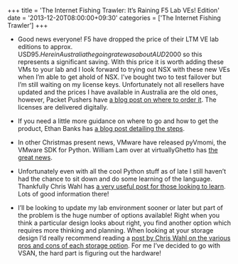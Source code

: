 +++
title = 'The Internet Fishing Trawler: It’s Raining F5 Lab VEs! Edition'
date = '2013-12-20T08:00:00+09:30'
categories = ['The Internet Fishing Trawler']
+++

- Good news everyone! F5 have dropped the price of their LTM VE lab
  editions to approx. USD$95. Here in Australia the going rate was about
  AUD$2000 so this represents a significant saving. With this price it is
  worth adding these VMs to your lab and I look forward to trying out NSX
  with these new VEs when I’m able to get ahold of NSX. I’ve bought two to
  test failover but I’m still waiting on my license keys. Unfortunately
  not all resellers have updated and the prices I have available in
  Australia are the old ones, however, Packet Pushers have [a blog post on
  where to order it](http://packetpushers.net/f5-drops-lab-ve-price-to-95/).
  The licenses are delivered digitally.

- If you need a little more guidance on where to go and how to get the
  product, Ethan Banks has [a blog post detailing the
  steps](http://ethancbanks.com/2013/12/17/how-to-obtain-install-f5-big-ip-ve-lab-edition/).

- In other Christmas present news, VMware have released pyVmomi, the
  VMware SDK for Python. William Lam over at virtuallyGhetto has [the
  great news](http://www.virtuallyghetto.com/2013/12/early-xmas-gift-from-vmware-pyvmomi.html).

- Unfortunately even with all the cool Python stuff as of late I still
  haven’t had the chance to sit down and do some learning of the language.
  Thankfully Chris Wahl has [a very useful post for those looking to
  learn](http://wahlnetwork.com/2013/12/16/absolutely-can-learn-python-codecademy/).
  Lots of good information there!

- I’ll be looking to update my lab environment sooner or later but part of
  the problem is the huge number of options available! Right when you
  think a particular design looks about right, you find another option
  which requires more thinking and planning. When looking at your storage
  design I’d really recommend reading a [post by Chris Wahl on the
  various pros and cons of each storage
  option](http://wahlnetwork.com/2013/10/14/three-example-home-lab-storage-designs-using-ssds-spinning-disk/).
  For me I’ve decided to go with VSAN, the hard part is figuring out the
  hardware!
